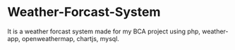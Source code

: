 # Weather-Forcast-System
It is a weather forcast system made for my BCA project using php, weather-app, openweathermap, chartjs, mysql.
